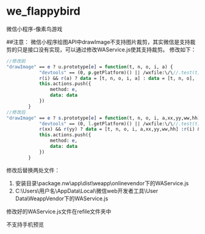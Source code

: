 # we_flappybird
微信小程序-像素鸟游戏

##注意：
微信小程序绘图API中drawImage不支持图片裁剪，其实微信是支持裁剪的只是接口没有实现，可以通过修改WAService.js使其支持裁剪。
修改如下：
``` stata
//修改前
"drawImage" == e ? u.prototype[e] = function(t, n, o, i, a) {
            "devtools" == (0, p.getPlatform)() || /wxfile:\/\//.test(t) || (t = (0, p.getRealRoute)(g, t).replace(/.html$/, "")),
            r(i) && r(a) ? data = [t, n, o, i, a] : data = [t, n, o],
            this.actions.push({
                method: e,
                data: data
            })
        }
//修改后
"drawImage" == e ? s.prototype[e] = function(t, n, o, i, a,xx,yy,ww,hh) {
            "devtools" == (0, l.getPlatform)() || /wxfile:\/\//.test(t) || (t = (0, l.getRealRoute)(v, t).replace(/.html$/, "")),
            r(xx) && r(yy) ? data = [t, n, o, i, a,xx,yy,ww,hh] :r(i) && r(a) ? data = [t, n, o, i, a] : data = [t, n, o],
            this.actions.push({
                method: e,
                data: data
            })
        }
```
修改后替换两处文件：

 1. 安装目录\package.nw\app\dist\weapp\onlinevendor下的WAService.js
 2. C:\Users\用户名\AppData\Local\微信web开发者工具\User Data\WeappVendor下的WAService.js
 
 修改好的WAService.js文件在refile文件夹中
 
 不支持手机预览
 
 


